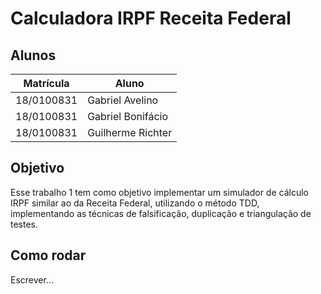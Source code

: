 # Calculadora IRPF Receita Federal

## Alunos
|Matrícula | Aluno |
| -- | -- |
| 18/0100831  |  Gabriel Avelino |
| 18/0100831  |  Gabriel Bonifácio |
| 18/0100831  |  Guilherme Richter |

## Objetivo

Esse trabalho 1 tem como objetivo implementar um simulador de cálculo IRPF similar ao da Receita Federal, utilizando o método TDD, implementando as técnicas de falsificação, duplicação e triangulação de testes.

## Como rodar

Escrever...